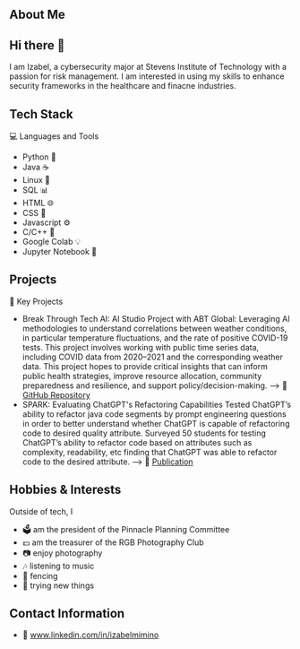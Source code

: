 ## About Me
## Hi there 👋
I am Izabel, a cybersecurity major at Stevens Institute of Technology with a passion for risk management. I am interested in using my skills to enhance security frameworks in the healthcare and finacne industries.

## Tech Stack
💻 Languages and Tools
- Python 🐍
- Java ☕
- Linux 🐧
- SQL 📊
- HTML 🌐
- CSS 🎀
- Javascript ⚙️
- C/C++ 🧠
- Google Colab 💡
- Jupyter Notebook 📓

## Projects 
📂 Key Projects
- Break Through Tech AI: AI Studio Project with ABT Global:
Leveraging AI methodologies to understand correlations between weather conditions, in particular temperature fluctuations, and the rate of positive COVID-19 tests. This project involves working with public time series data, including COVID data from 2020–2021 and the corresponding weather data. This project hopes to provide critical insights that can inform public health strategies, improve resource allocation, community preparedness and resilience, and support policy/decision-making.
--> 🔗 [GitHub Repository](https://github.com/iiqueenizzy13/AbtGlobal_1B)
- SPARK: Evaluating ChatGPT's Refactoring Capabilities
Tested ChatGPT’s ability to refactor java code segments by prompt engineering questions in order to better understand whether ChatGPT is capable of refactoring code to desired quality attribute. Surveyed 50 students for testing ChatGPT’s ability to refactor code based on attributes such as complexity, readability, etc finding that ChatGPT was able to refactor code to the desired attribute.
--> 🔗 [Publication](https://www.sciencedirect.com/science/article/pii/S0957417424004676?casa_token=V_ECu9JrVFEAAAAA:P45aIaToNTSVWsPL30j69pYhwkOxT8oh_ldVPzAZn1AvNCQgGCzjNWIUDs0X-ohVKJkODYbArg)

## Hobbies & Interests
Outside of tech, I
- 🗳 am the president of the Pinnacle Planning Committee
- 💵 am the treasurer of the RGB Photography Club
- 📷 enjoy photography
- 🎶 listening to music
- 🤺 fencing
- 🌱 trying new things

## Contact Information
- 📧 www.linkedin.com/in/izabelmimino
